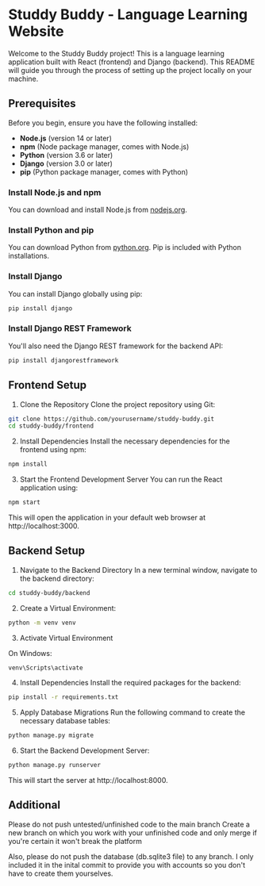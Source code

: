# Studdy Buddy - Language Learning Website

Welcome to the Studdy Buddy project! This is a language learning application built with React (frontend) and Django (backend). This README will guide you through the process of setting up the project locally on your machine.

## Prerequisites

Before you begin, ensure you have the following installed:

- **Node.js** (version 14 or later)
- **npm** (Node package manager, comes with Node.js)
- **Python** (version 3.6 or later)
- **Django** (version 3.0 or later)
- **pip** (Python package manager, comes with Python)

### Install Node.js and npm
You can download and install Node.js from [nodejs.org](https://nodejs.org/).

### Install Python and pip
You can download Python from [python.org](https://www.python.org/). Pip is included with Python installations.

### Install Django
You can install Django globally using pip:
```bash
pip install django
```

### Install Django REST Framework
You'll also need the Django REST framework for the backend API:
```bash
pip install djangorestframework
```

## Frontend Setup
1. Clone the Repository Clone the project repository using Git:

```bash
git clone https://github.com/yourusername/studdy-buddy.git
cd studdy-buddy/frontend
```

2. Install Dependencies Install the necessary dependencies for the frontend using npm:
```bash
npm install
```

3. Start the Frontend Development Server You can run the React application using:
```bash
npm start
```
This will open the application in your default web browser at http://localhost:3000.

## Backend Setup
1. Navigate to the Backend Directory In a new terminal window, navigate to the backend directory:

```bash
cd studdy-buddy/backend
```

2. Create a Virtual Environment:

```bash
python -m venv venv
```

3. Activate Virtual Environment

On Windows:
```bash
venv\Scripts\activate
```

4. Install Dependencies Install the required packages for the backend:

```bash
pip install -r requirements.txt
```

5. Apply Database Migrations Run the following command to create the necessary database tables:

```bash
python manage.py migrate
```

6. Start the Backend Development Server:

```bash
python manage.py runserver
```
This will start the server at http://localhost:8000.

## Additional
Please do not push untested/unfinished code to the main branch
Create a new branch on which you work with your unfinished code and only merge if you're certain it won't break the platform

Also, please do not push the database (db.sqlite3 file) to any branch. I only included it in the inital commit to provide you with accounts so you don't have to create them yourselves.


